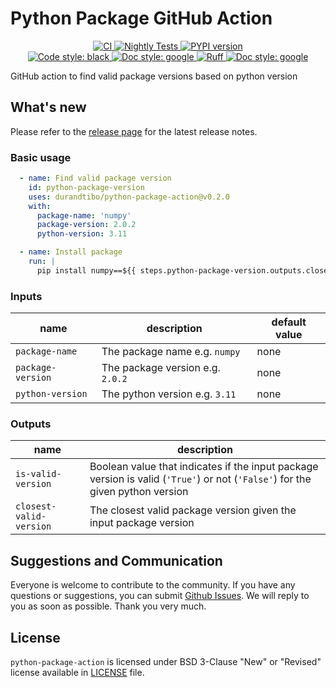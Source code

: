 # Python Package GitHub Action

<p align="center">
    <a href="https://github.com/durandtibo/python-package-action/actions">
        <img alt="CI" src="https://github.com/durandtibo/python-package-action/workflows/CI/badge.svg">
    </a>
    <a href="https://github.com/durandtibo/python-package-action/actions">
        <img alt="Nightly Tests" src="https://github.com/durandtibo/python-package-action/workflows/Nightly%20Tests/badge.svg">
    </a>
    <a href="https://github.com/durandtibo/python-package-action/releases">
        <img alt="PYPI version" src="https://img.shields.io/github/v/release/durandtibo/python-package-action?logo=github&sort=semver">
    </a>
    <br/>
    <a href="https://github.com/psf/black">
        <img  alt="Code style: black" src="https://img.shields.io/badge/code%20style-black-000000.svg">
    </a>
    <a href="https://google.github.io/styleguide/pyguide.html#s3.8-comments-and-docstrings">
        <img  alt="Doc style: google" src="https://img.shields.io/badge/%20style-google-3666d6.svg">
    </a>
    <a href="https://github.com/astral-sh/ruff">
        <img src="https://img.shields.io/endpoint?url=https://raw.githubusercontent.com/astral-sh/ruff/main/assets/badge/v2.json" alt="Ruff" style="max-width:100%;">
    </a>
    <a href="https://github.com/guilatrova/tryceratops">
        <img  alt="Doc style: google" src="https://img.shields.io/badge/try%2Fexcept%20style-tryceratops%20%F0%9F%A6%96%E2%9C%A8-black">
    </a>
    <br/>
</p>

GitHub action to find valid package versions based on python version

## What's new

Please refer to the [release page](https://github.com/durandtibo/python-package-action/releases) for
the latest release notes.

### Basic usage

```yaml
  - name: Find valid package version
    id: python-package-version
    uses: durandtibo/python-package-action@v0.2.0
    with:
      package-name: 'numpy'
      package-version: 2.0.2
      python-version: 3.11

  - name: Install package
    run: |
      pip install numpy==${{ steps.python-package-version.outputs.closest-valid-version }}
```

### Inputs

| name              | description                      | default value |
|-------------------|----------------------------------|---------------|
| `package-name`    | The package name e.g. `numpy`    | none          |
| `package-version` | The package version e.g. `2.0.2` | none          |
| `python-version`  | The python version e.g. `3.11`   | none          |

### Outputs

| name                    | description                                                                                                                   |
|-------------------------|-------------------------------------------------------------------------------------------------------------------------------|
| `is-valid-version`      | Boolean value that indicates if the input package version is valid (`'True'`) or not (`'False'`) for the given python version |
| `closest-valid-version` | The closest valid package version given the input package version                                                             |                                                    |

## Suggestions and Communication

Everyone is welcome to contribute to the community.
If you have any questions or suggestions, you can
submit [Github Issues](https://github.com/durandtibo/python-package-action/issues).
We will reply to you as soon as possible. Thank you very much.

## License

`python-package-action` is licensed under BSD 3-Clause "New" or "Revised" license available
in [LICENSE](LICENSE)
file.
